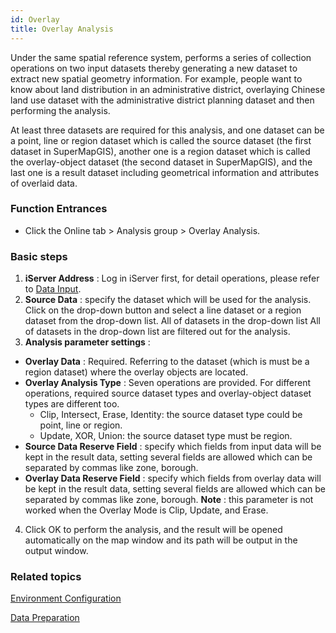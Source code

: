 ```yaml
---
id: Overlay
title: Overlay Analysis
---
```

Under the same spatial reference system, performs a series of collection
operations on two input datasets thereby generating a new dataset to extract
new spatial geometry information. For example, people want to know about land
distribution in an administrative district, overlaying Chinese land use
dataset with the administrative district planning dataset and then performing
the analysis.

At least three datasets are required for this analysis, and one dataset can be
a point, line or region dataset which is called the source dataset (the first
dataset in SuperMapGIS), another one is a region dataset which is called the
overlay-object dataset (the second dataset in SuperMapGIS), and the last one
is a result dataset including geometrical information and attributes of
overlaid data.

###  Function Entrances

* Click the Online tab > Analysis group > Overlay Analysis.

###  Basic steps

1. **iServer Address** : Log in iServer first, for detail operations, please refer to [Data Input](DataInputType).
2. **Source Data** : specify the dataset which will be used for the analysis. Click on the drop-down button and select a line dataset or a region dataset from the drop-down list. All of datasets in the drop-down list All of datasets in the drop-down list are filtered out for the analysis.
3. **Analysis parameter settings** :
  * **Overlay Data** : Required. Referring to the dataset (which is must be a region dataset) where the overlay objects are located. 
  * **Overlay Analysis Type** : Seven operations are provided. For different operations, required source dataset types and overlay-object dataset types are different too.
    * Clip, Intersect, Erase, Identity: the source dataset type could be point, line or region.
    * Update, XOR, Union: the source dataset type must be region.
  * **Source Data Reserve Field** : specify which fields from input data will be kept in the result data, setting several fields are allowed which can be separated by commas like zone, borough.
  * **Overlay Data Reserve Field** : specify which fields from overlay data will be kept in the result data, setting several fields are allowed which can be separated by commas like zone, borough. **Note** : this parameter is not worked when the Overlay Mode is Clip, Update, and Erase.
4. Click OK to perform the analysis, and the result will be opened automatically on the map window and its path will be output in the output window.

###  Related topics

 [Environment Configuration](BigDataAnalysisEnvironmentConfiguration)

 [Data Preparation](DataPreparation)
